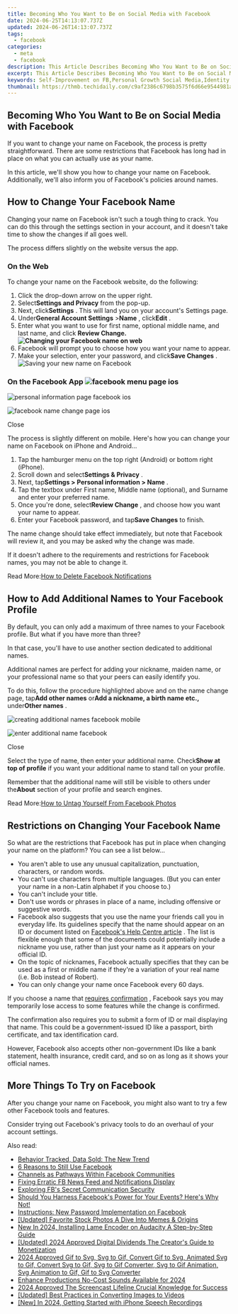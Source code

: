 ```yaml
---
title: Becoming Who You Want to Be on Social Media with Facebook
date: 2024-06-25T14:13:07.737Z
updated: 2024-06-26T14:13:07.737Z
tags:
  - facebook
categories:
  - meta
  - facebook
description: This Article Describes Becoming Who You Want to Be on Social Media with Facebook
excerpt: This Article Describes Becoming Who You Want to Be on Social Media with Facebook
keywords: Self-Improvement on FB,Personal Growth Social Media,Identity Shaping Facebook,Growth Tips for FB Users,Enhancing Self with FB,Building Online Identity,Social Media Personal Development
thumbnail: https://thmb.techidaily.com/c9af2386c6798b3575f6d66e9544981a45984b6b6be55d294d273187d6f5f1e2.jpg
---
```


## Becoming Who You Want to Be on Social Media with Facebook

 If you want to change your name on Facebook, the process is pretty straightforward. There are some restrictions that Facebook has long had in place on what you can actually use as your name.

 In this article, we'll show you how to change your name on Facebook. Additionally, we'll also inform you of Facebook's policies around names.

## How to Change Your Facebook Name

 Changing your name on Facebook isn't such a tough thing to crack. You can do this through the settings section in your account, and it doesn't take time to show the changes if all goes well.

The process differs slightly on the website versus the app.

### On the Web

To change your name on the Facebook website, do the following:

1. Click the drop-down arrow on the upper right.
2. Select**Settings and Privacy** from the pop-up.
3. Next, click**Settings** . This will land you on your account's Settings page.
4. Under**General Account Settings** \>**Name** , click**Edit** .
5. Enter what you want to use for first name, optional middle name, and last name, and click **Review Change.**  
**![Changing your Facebook name on web](https://static1.makeuseofimages.com/wordpress/wp-content/uploads/2021/07/change-facebook-name-on-web.png)**
6. Facebook will prompt you to choose how you want your name to appear.
7. Make your selection, enter your password, and click**Save Changes** .  
![Saving your new name on Facebook](https://static1.makeuseofimages.com/wordpress/wp-content/uploads/2021/07/review-name-change-facebook.png)

### On the Facebook App ![facebook menu page ios](https://static1.makeuseofimages.com/wordpress/wp-content/uploads/2021/08/facebook-menu-page-ios.jpg)

![personal information page facebook ios](https://static1.makeuseofimages.com/wordpress/wp-content/uploads/2021/08/personal-information-page-facebook-ios.jpg)

![facebook name change page ios](https://static1.makeuseofimages.com/wordpress/wp-content/uploads/2021/08/facebook-name-change-page-ios.jpg)

Close

 The process is slightly different on mobile. Here's how you can change your name on Facebook on iPhone and Android...

1. Tap the hamburger menu on the top right (Android) or bottom right (iPhone).
2. Scroll down and select**Settings & Privacy** .
3. Next, tap**Settings > Personal information > Name** .
4. Tap the textbox under First name, Middle name (optional), and Surname and enter your preferred name.
5. Once you're done, select**Review Change** , and choose how you want your name to appear.
6. Enter your Facebook password, and tap**Save Changes** to finish.

 The name change should take effect immediately, but note that Facebook will review it, and you may be asked why the change was made.

 If it doesn't adhere to the requirements and restrictions for Facebook names, you may not be able to change it.

 Read More:[How to Delete Facebook Notifications](https://www.makeuseof.com/tag/how-to-delete-facebook-notifications/)

## How to Add Additional Names to Your Facebook Profile

 By default, you can only add a maximum of three names to your Facebook profile. But what if you have more than three?

 In that case, you'll have to use another section dedicated to additional names.

 Additional names are perfect for adding your nickname, maiden name, or your professional name so that your peers can easily identify you.

 To do this, follow the procedure highlighted above and on the name change page, tap**Add other names** or**Add a nickname, a birth name etc.,** under**Other names** .

![creating additional names facebook mobile](https://static1.makeuseofimages.com/wordpress/wp-content/uploads/2021/08/01-creating-additional-names-facebook-mobile.jpg)

![enter additional name facebook](https://static1.makeuseofimages.com/wordpress/wp-content/uploads/2021/08/02-creating-additional-names-facebook-mobile.jpg)

Close

 Select the type of name, then enter your additional name. Check**Show at top of profile** if you want your additional name to stand tall on your profile.

 Remember that the additional name will still be visible to others under the**About** section of your profile and search engines.

 Read More:[How to Untag Yourself From Facebook Photos](https://www.makeuseof.com/how-to-untag-yourself-on-facebook/)

## Restrictions on Changing Your Facebook Name

 So what are the restrictions that Facebook has put in place when changing your name on the platform? You can see a list below...

* You aren't able to use any unusual capitalization, punctuation, characters, or random words.
* You can't use characters from multiple languages. (But you can enter your name in a non-Latin alphabet if you choose to.)
* You can't include your title.
* Don't use words or phrases in place of a name, including offensive or suggestive words.
* Facebook also suggests that you use the name your friends call you in everyday life. Its guidelines specify that the name should appear on an ID or document listed on [Facebook's Help Centre article](http://www.facebook.com/help/159096464162185?helpref=faq%5Fcontent) . The list is flexible enough that some of the documents could potentially include a nickname you use, rather than just your name as it appears on your official ID.
* On the topic of nicknames, Facebook actually specifies that they can be used as a first or middle name if they're a variation of your real name (i.e. Bob instead of Robert).
* You can only change your name once Facebook every 60 days.

 If you choose a name that [requires confirmation](https://fb.facebook.com/help/work/1090831264320592) , Facebook says you may temporarily lose access to some features while the change is confirmed.

 The confirmation also requires you to submit a form of ID or mail displaying that name. This could be a government-issued ID like a passport, birth certificate, and tax identification card.

 However, Facebook also accepts other non-government IDs like a bank statement, health insurance, credit card, and so on as long as it shows your official names.

## More Things To Try on Facebook

 After you change your name on Facebook, you might also want to try a few other Facebook tools and features.

 Consider trying out Facebook's privacy tools to do an overhaul of your account settings.


<ins class="adsbygoogle"
     style="display:block"
     data-ad-format="autorelaxed"
     data-ad-client="ca-pub-7571918770474297"
     data-ad-slot="1223367746"></ins>



<ins class="adsbygoogle"
     style="display:block"
     data-ad-client="ca-pub-7571918770474297"
     data-ad-slot="8358498916"
     data-ad-format="auto"
     data-full-width-responsive="true"></ins>

<span class="atpl-alsoreadstyle">Also read:</span>
<div><ul>
<li><a href="https://facebook.techidaily.com/behavior-tracked-data-sold-the-new-trend/"><u>Behavior Tracked, Data Sold: The New Trend</u></a></li>
<li><a href="https://facebook.techidaily.com/6-reasons-to-still-use-facebook/"><u>6 Reasons to Still Use Facebook</u></a></li>
<li><a href="https://facebook.techidaily.com/channels-as-pathways-within-facebook-communities/"><u>Channels as Pathways Within Facebook Communities</u></a></li>
<li><a href="https://facebook.techidaily.com/fixing-erratic-fb-news-feed-and-notifications-display/"><u>Fixing Erratic FB News Feed and Notifications Display</u></a></li>
<li><a href="https://facebook.techidaily.com/exploring-fbs-secret-communication-security/"><u>Exploring FB's Secret Communication Security</u></a></li>
<li><a href="https://facebook.techidaily.com/should-you-harness-facebooks-power-for-your-events-heres-why-not/"><u>Should You Harness Facebook's Power for Your Events? Here's Why Not!</u></a></li>
<li><a href="https://facebook.techidaily.com/instructions-new-password-implementation-on-facebook/"><u>Instructions: New Password Implementation on Facebook</u></a></li>
<li><a href="https://some-knowledge.techidaily.com/updated-favorite-stock-photos-a-dive-into-memes-and-origins/"><u>[Updated] Favorite Stock Photos  A Dive Into Memes & Origins</u></a></li>
<li><a href="https://sound-tweaking.techidaily.com/new-in-2024-installing-lame-encoder-on-audacity-a-step-by-step-guide/"><u>New In 2024, Installing Lame Encoder on Audacity A Step-by-Step Guide</u></a></li>
<li><a href="https://facebook-record-videos.techidaily.com/updated-2024-approved-digital-dividends-the-creators-guide-to-monetization/"><u>[Updated] 2024 Approved  Digital Dividends  The Creator's Guide to Monetization</u></a></li>
<li><a href="https://ai-editing-video.techidaily.com/2024-approved-gif-to-svg-svg-to-gif-convert-gif-to-svg-animated-svg-to-gif-convert-svg-to-gif-svg-to-gif-converter-svg-to-gif-animation-svg-animation-to-gif/"><u>2024 Approved Gif to Svg, Svg to Gif, Convert Gif to Svg, Animated Svg to Gif, Convert Svg to Gif, Svg to Gif Converter, Svg to Gif Animation, Svg Animation to Gif, Gif to Svg Converter</u></a></li>
<li><a href="https://youtube-videos.techidaily.com/enhance-productions-no-cost-sounds-available-for-2024/"><u>Enhance Productions  No-Cost Sounds Available for 2024</u></a></li>
<li><a href="https://on-screen-recording.techidaily.com/2024-approved-the-screencast-lifeline-crucial-knowledge-for-success/"><u>2024 Approved  The Screencast Lifeline  Crucial Knowledge for Success</u></a></li>
<li><a href="https://extra-hints.techidaily.com/updated-best-practices-in-converting-images-to-videos/"><u>[Updated] Best Practices in Converting Images to Videos</u></a></li>
<li><a href="https://digital-screen-recording.techidaily.com/new-in-2024-getting-started-with-iphone-speech-recordings/"><u>[New] In 2024, Getting Started with iPhone Speech Recordings</u></a></li>
</ul></div>
